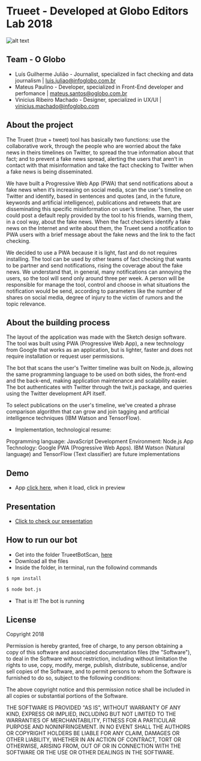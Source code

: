 # Trueet - Developed at Globo Editors Lab 2018

![alt text](http://infograficos-estaticos.s3.amazonaws.com/assets-hackathon-globo/banner.jpg)

## Team - O Globo
* Luís Guilherme Julião - Journalist, specialized in fact checking and data journalism | luis.juliao@infoglobo.com.br
* Mateus Paulino - Developer, specialized in Front-End developer and perfomance | mateus.santos@oglobo.com.br
* Vinicius Ribeiro Machado - Designer, specialized in UX/UI | vinicius.machado@infoglobo.com

## About the project
The Trueet (true + tweet) tool has basically two functions: use the collaborative work, through the people who are worried about the fake news in theirs timelines on Twitter, to spread the true information about that fact; and to prevent a fake news spread, alerting the users that aren’t in contact with that misinformation and take the fact checking to Twitter when a fake news is being disseminated.

We have built a Progressive Web App (PWA) that send notifications about a fake news when it’s increasing on social media, scan the user's timeline on Twitter and identify, based in sentences and quotes (and, in the future, keywords and artificial intelligence), publications and retweets that are disseminating this specific misinformation on user’s timeline. Then, the user could post a default reply provided by the tool to his friends, warning them, in a cool way, about the fake news. When the fact checkers identify a fake news on the Internet and write about them, the Trueet send a notification to PWA users with a brief message about the fake news and the link to the fact checking.

We decided to use a PWA because it is light, fast and do not requires installing. The tool can be used by other teams of fact checking that wants to be partner and send notifications, rising the coverage about the fake news. We understand that, in general, many notifications can annoying the users, so the tool will send only around three per week. A person will be responsible for manage the tool, control and choose in what situations the notification would be send, according to parameters like the number of shares on social media, degree of injury to the victim of rumors and the topic relevance.

## About the building process
The layout of the application was made with the Sketch design software. The tool was built using PWA (Progressive Web App), a new technology from Google that works as an application, but is lighter, faster and does not require installation or request user permissions.

The bot that scans the user's Twitter timeline was built on Node.js, allowing the same programming language to be used on both sides, the front-end and the back-end, making application maintenance and scalability easier. The bot authenticates with Twitter through the twit.js package, and queries using the Twitter development API itself.

To select publications on the user's timeline, we've created a phrase comparison algorithm that can grow and join tagging and artificial intelligence techniques (IBM Watson and TensorFlow).

- Implementation, technological resume:

Programming language: JavaScript
Development Environment: Node.js
App Technology: Google PWA (Progressive Web Apps).
IBM Watson (Natural language) and TensorFlow (Text classifier) ​​are future implementations
 
## Demo
- App [click here](https://marvelapp.com/44cd58g/screen/40871628), when it load, click in preview

## Presentation
- [Click to check our presentation](presentation)

## How to run our bot
- Get into the folder TrueetBotScan, [here](TrueetBotScan)
- Download all the files
- Inside the folder, in terminal, run the followind commands
```sh
$ npm install
```
```sh
$ node bot.js
```
- That is it! The bot is running
 
## License

Copyright 2018

Permission is hereby granted, free of charge, to any person obtaining a copy of this software and associated documentation files (the "Software"), to deal in the Software without restriction, including without limitation the rights to use, copy, modify, merge, publish, distribute, sublicense, and/or sell copies of the Software, and to permit persons to whom the Software is furnished to do so, subject to the following conditions:

The above copyright notice and this permission notice shall be included in all copies or substantial portions of the Software.

THE SOFTWARE IS PROVIDED "AS IS", WITHOUT WARRANTY OF ANY KIND, EXPRESS OR IMPLIED, INCLUDING BUT NOT LIMITED TO THE WARRANTIES OF MERCHANTABILITY, FITNESS FOR A PARTICULAR PURPOSE AND NONINFRINGEMENT. IN NO EVENT SHALL THE AUTHORS OR COPYRIGHT HOLDERS BE LIABLE FOR ANY CLAIM, DAMAGES OR OTHER LIABILITY, WHETHER IN AN ACTION OF CONTRACT, TORT OR OTHERWISE, ARISING FROM, OUT OF OR IN CONNECTION WITH THE SOFTWARE OR THE USE OR OTHER DEALINGS IN THE SOFTWARE.
